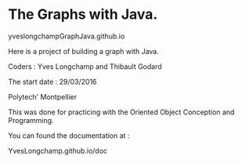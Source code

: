 # The Graphs with Java.

yveslongchampGraphJava.github.io

<p> Here is a project of building a graph with Java. </p>

<p> Coders : Yves Longchamp and Thibault Godard </p>

<p> The start date : 29/03/2016 </p>

<p> Polytech' Montpellier </p>

<p> This was done for practicing with the Oriented Object Conception and Programming. </p>

<p> You can found the documentation at : </p> 
YvesLongchamp.github.io/doc
